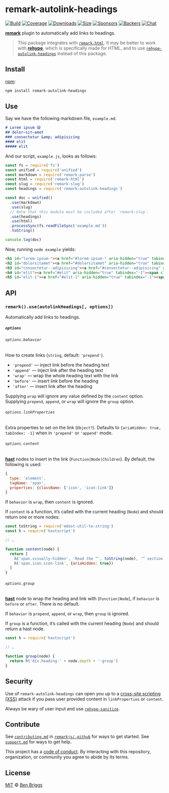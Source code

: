 # remark-autolink-headings

[![Build][build-badge]][build]
[![Coverage][coverage-badge]][coverage]
[![Downloads][downloads-badge]][downloads]
[![Size][size-badge]][size]
[![Sponsors][sponsors-badge]][collective]
[![Backers][backers-badge]][collective]
[![Chat][chat-badge]][chat]

[**remark**][remark] plugin to automatically add links to headings.

> This package integrates with [`remark-html`][remark-html].
> It may be better to work with [**rehype**][rehype], which is specifically made
> for HTML, and to use [`rehype-autolink-headings`][rehype-autolink-headings]
> instead of this package.

## Install

[npm][]:

```sh
npm install remark-autolink-headings
```

## Use

Say we have the following markdown file, `example.md`:

```markdown
# Lorem ipsum 😪
## dolor—sit—amet
### consectetur &amp; adipisicing
#### elit
##### elit
```

And our script, `example.js`, looks as follows:

```js
const fs = require('fs')
const unified = require('unified')
const markdown = require('remark-parse')
const html = require('remark-html')
const slug = require('remark-slug')
const headings = require('remark-autolink-headings')

const doc = unified()
  .use(markdown)
  .use(slug)
  // Note that this module must be included after `remark-slug`.
  .use(headings)
  .use(html)
  .processSync(fs.readFileSync('example.md'))
  .toString()

console.log(doc)
```

Now, running `node example` yields:

```html
<h1 id="lorem-ipsum-"><a href="#lorem-ipsum-" aria-hidden="true" tabindex="-1"><span class="icon icon-link"></span></a>Lorem ipsum 😪</h1>
<h2 id="dolorsitamet"><a href="#dolorsitamet" aria-hidden="true" tabindex="-1"><span class="icon icon-link"></span></a>dolor—sit—amet</h2>
<h3 id="consectetur--adipisicing"><a href="#consectetur--adipisicing" aria-hidden="true" tabindex="-1"><span class="icon icon-link"></span></a>consectetur &#x26; adipisicing</h3>
<h4 id="elit"><a href="#elit" aria-hidden="true" tabindex="-1"><span class="icon icon-link"></span></a>elit</h4>
<h5 id="elit-1"><a href="#elit-1" aria-hidden="true" tabindex="-1"><span class="icon icon-link"></span></a>elit</h5>
```

## API

### `remark().use(autolinkHeadings[, options])`

Automatically add links to headings.

##### `options`

###### `options.behavior`

How to create links (`string`, default: `'prepend'`).

*   `'prepend'` — inject link before the heading text
*   `'append'` — inject link after the heading text
*   `'wrap'` — wrap the whole heading text with the link
*   `'before'` — insert link before the heading
*   `'after'` — insert link after the heading

Supplying `wrap` will ignore any value defined by the `content` option.
Supplying `prepend`, `append`, or `wrap` will ignore the `group` option.

###### `options.linkProperties`

Extra properties to set on the link (`Object?`).
Defaults to `{ariaHidden: true, tabIndex: -1}` when in `'prepend'` or `'append'`
mode.

###### `options.content`

[**hast**][hast] nodes to insert in the link (`Function|Node|Children`).
By default, the following is used:

```js
{
  type: 'element',
  tagName: 'span',
  properties: {className: ['icon', 'icon-link']}
}
```

If `behavior` is `wrap`, then `content` is ignored.

If `content` is a function, it’s called with the current heading (`Node`) and
should return one or more nodes:

```js
const toString = require('mdast-util-to-string')
const h = require('hastscript')

// …

function content(node) {
  return [
    h('span.visually-hidden', 'Read the “', toString(node), '” section'),
    h('span.icon.icon-link', {ariaHidden: true})
  ]
}
```

###### `options.group`

[**hast**][hast] node to wrap the heading and link with (`Function|Node`), if
`behavior` is `before` or `after`.
There is no default.

If `behavior` is `prepend`, `append`, or `wrap`, then `group` is ignored.

If `group` is a function, it’s called with the current heading (`Node`) and
should return a hast node.

```js
const h = require('hastscript')

// …

function group(node) {
  return h('div.heading-' + node.depth + '-group')
}
```

## Security

Use of `remark-autolink-headings` can open you up to a
[cross-site scripting (XSS)][xss] attack if you pass user provided content in
`linkProperties` or `content`.

Always be wary of user input and use [`rehype-sanitize`][sanitize].

## Contribute

See [`contributing.md`][contributing] in [`remarkjs/.github`][health] for ways
to get started.
See [`support.md`][support] for ways to get help.

This project has a [code of conduct][coc].
By interacting with this repository, organization, or community you agree to
abide by its terms.

## License

[MIT][license] © [Ben Briggs][author]

<!-- Definitions -->

[build-badge]: https://img.shields.io/travis/remarkjs/remark-autolink-headings/master.svg

[build]: https://travis-ci.org/remarkjs/remark-autolink-headings

[coverage-badge]: https://img.shields.io/codecov/c/github/remarkjs/remark-autolink-headings.svg

[coverage]: https://codecov.io/github/remarkjs/remark-autolink-headings

[downloads-badge]: https://img.shields.io/npm/dm/remark-autolink-headings.svg

[downloads]: https://www.npmjs.com/package/remark-autolink-headings

[size-badge]: https://img.shields.io/bundlephobia/minzip/remark-autolink-headings.svg

[size]: https://bundlephobia.com/result?p=remark-autolink-headings

[sponsors-badge]: https://opencollective.com/unified/sponsors/badge.svg

[backers-badge]: https://opencollective.com/unified/backers/badge.svg

[collective]: https://opencollective.com/unified

[chat-badge]: https://img.shields.io/badge/chat-spectrum-7b16ff.svg

[chat]: https://spectrum.chat/unified/remark

[npm]: https://docs.npmjs.com/cli/install

[health]: https://github.com/remarkjs/.github

[contributing]: https://github.com/remarkjs/.github/blob/master/contributing.md

[support]: https://github.com/remarkjs/.github/blob/master/support.md

[coc]: https://github.com/remarkjs/.github/blob/master/code-of-conduct.md

[license]: license

[author]: http://beneb.info

[remark]: https://github.com/remarkjs/remark

[remark-html]: https://github.com/remarkjs/remark-html

[rehype]: https://github.com/rehypejs/rehype

[rehype-autolink-headings]: https://github.com/rehypejs/rehype-autolink-headings

[hast]: https://github.com/syntax-tree/hast

[xss]: https://en.wikipedia.org/wiki/Cross-site_scripting

[sanitize]: https://github.com/rehypejs/rehype-sanitize
